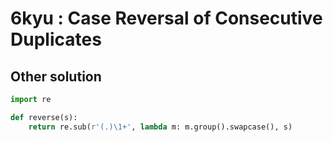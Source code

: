 # 6kyu : Case Reversal of Consecutive Duplicates


## Other solution

```python
import re

def reverse(s):
    return re.sub(r'(.)\1+', lambda m: m.group().swapcase(), s)
```

